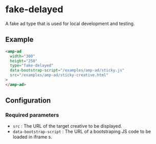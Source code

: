 # fake-delayed

A fake ad type that is used for local development and testing.

## Example

```html
<amp-ad
  width="300"
  height="250"
  type="fake-delayed"
  data-bootstrap-script="/examples/amp-ad/sticky.js"
  src="/examples/amp-ad/sticky-creative.html"
>
</amp-ad>
```

## Configuration

### Required parameters

-   `src` : The URL of the target creative to be displayed.
-   `data-bootstrap-script` : The URL of a bootstraping JS code to be loaded in iframe s.
